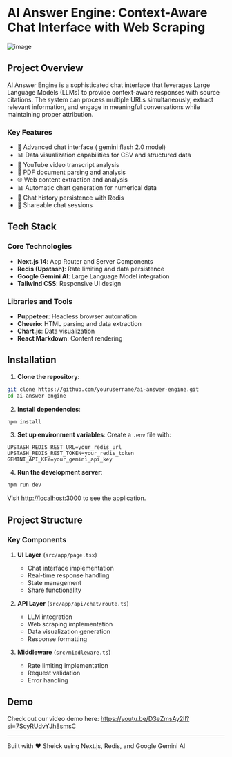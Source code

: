 # AI Answer Engine: Context-Aware Chat Interface with Web Scraping

![image](https://github.com/user-attachments/assets/47df5ea5-3e58-457e-b282-034597982d9c)



## Project Overview

AI Answer Engine is a sophisticated chat interface that leverages Large Language Models (LLMs) to provide context-aware responses with source citations. The system can process multiple URLs simultaneously, extract relevant information, and engage in meaningful conversations while maintaining proper attribution.

### Key Features
- 🤖 Advanced chat interface ( gemini flash 2.0 model)
- 📊 Data visualization capabilities for CSV and structured data
- 🎥 YouTube video transcript analysis
- 📄 PDF document parsing and analysis
- 🌐 Web content extraction and analysis
- 📊 Automatic chart generation for numerical data
- 💾 Chat history persistence with Redis
- 🔗 Shareable chat sessions

## Tech Stack

### Core Technologies
- **Next.js 14**: App Router and Server Components
- **Redis (Upstash)**: Rate limiting and data persistence
- **Google Gemini AI**: Large Language Model integration
- **Tailwind CSS**: Responsive UI design

### Libraries and Tools
- **Puppeteer**: Headless browser automation
- **Cheerio**: HTML parsing and data extraction
- **Chart.js**: Data visualization
- **React Markdown**: Content rendering

## Installation

1. **Clone the repository**:
```bash
git clone https://github.com/yourusername/ai-answer-engine.git
cd ai-answer-engine
```

2. **Install dependencies**:
```bash
npm install
```

3. **Set up environment variables**:
Create a `.env` file with:
```env
UPSTASH_REDIS_REST_URL=your_redis_url
UPSTASH_REDIS_REST_TOKEN=your_redis_token
GEMINI_API_KEY=your_gemini_api_key
```

4. **Run the development server**:
```bash
npm run dev
```

Visit [http://localhost:3000](http://localhost:3000) to see the application.

## Project Structure

### Key Components

1. **UI Layer** (`src/app/page.tsx`)
   - Chat interface implementation
   - Real-time response handling
   - State management
   - Share functionality

2. **API Layer** (`src/app/api/chat/route.ts`)
   - LLM integration
   - Web scraping implementation
   - Data visualization generation
   - Response formatting

3. **Middleware** (`src/middleware.ts`)
   - Rate limiting implementation
   - Request validation
   - Error handling





## Demo

Check out our video demo here: https://youtu.be/D3eZmsAy2lI?si=7ScyRUdvYJh8smsC

---

Built with ❤️ Sheick  using Next.js, Redis, and Google Gemini AI
